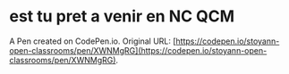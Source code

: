 # est tu pret a venir en NC QCM

A Pen created on CodePen.io. Original URL: [https://codepen.io/stoyann-open-classrooms/pen/XWNMgRG](https://codepen.io/stoyann-open-classrooms/pen/XWNMgRG).

